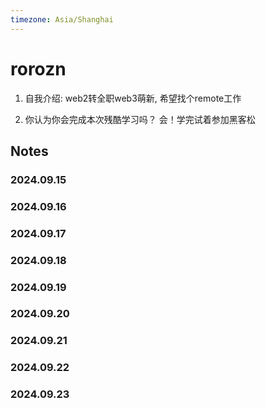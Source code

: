 ```yaml
---
timezone: Asia/Shanghai
---
```


# rorozn

1. 自我介绍:
   web2转全职web3萌新, 希望找个remote工作

2. 你认为你会完成本次残酷学习吗？
   会！学完试着参加黑客松
   
## Notes

<!-- Content_START -->

### 2024.09.15

### 2024.09.16

### 2024.09.17

### 2024.09.18

### 2024.09.19

### 2024.09.20

### 2024.09.21

### 2024.09.22

### 2024.09.23

<!-- Content_END -->
